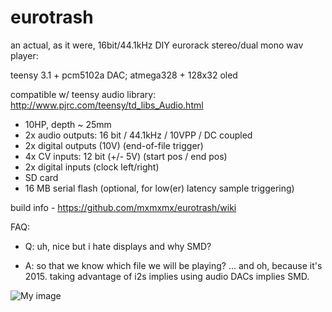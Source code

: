 eurotrash
=========

an actual, as it were, 16bit/44.1kHz DIY eurorack stereo/dual mono wav player:

teensy 3.1 + pcm5102a DAC; atmega328 + 128x32 oled

compatible w/ teensy audio library: http://www.pjrc.com/teensy/td_libs_Audio.html

- 10HP, depth ~ 25mm
- 2x audio outputs: 16 bit / 44.1kHz / 10VPP / DC coupled
- 2x digital outputs (10V) (end-of-file trigger)
- 4x CV inputs: 12 bit (+/- 5V) (start pos / end pos)
- 2x digital inputs (clock left/right)
- SD card
- 16 MB serial flash (optional, for low(er) latency sample triggering)

build info - https://github.com/mxmxmx/eurotrash/wiki

FAQ:

- Q:  uh, nice but i hate displays and why SMD?

- A:  so that we know which file we will be playing? ... and oh, because it's 2015. taking advantage of i2s implies using audio DACs implies SMD.


![My image](https://farm8.staticflickr.com/7556/15847752621_464320a658_b.jpg)
